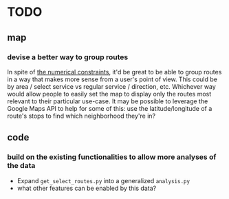 TODO
==============

## map

### devise a better way to group routes
In spite of [the numerical constraints](./README.md#route-groups), it'd be great to be able to group routes in a way that makes more sense from a user's point of view. This could be by area / select service vs regular service / direction, etc.
Whichever way would allow people to easily set the map to display only the routes most relevant to their particular use-case. 
It may be possible to leverage the Google Maps API to help for some of this: use the latitude/longitude of a route's stops to find which neighborhood they're in?

## code

### build on the existing functionalities to allow more analyses of the data
 - Expand `get_select_routes.py` into a generalized `analysis.py`
 - what other features can be enabled by this data?

